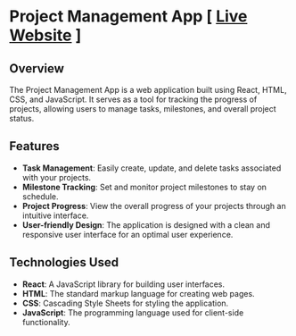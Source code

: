 # Project Management App [ [Live Website](https://react-s-context-api-use-reducer-advanced-state-management-5ohu.vercel.app/) ]

## Overview

The Project Management App is a web application built using React, HTML, CSS, and JavaScript. It serves as a tool for tracking the progress of projects, allowing users to manage tasks, milestones, and overall project status.

## Features

- **Task Management**: Easily create, update, and delete tasks associated with your projects.
- **Milestone Tracking**: Set and monitor project milestones to stay on schedule.
- **Project Progress**: View the overall progress of your projects through an intuitive interface.
- **User-friendly Design**: The application is designed with a clean and responsive user interface for an optimal user experience.

## Technologies Used

- **React**: A JavaScript library for building user interfaces.
- **HTML**: The standard markup language for creating web pages.
- **CSS**: Cascading Style Sheets for styling the application.
- **JavaScript**: The programming language used for client-side functionality.

